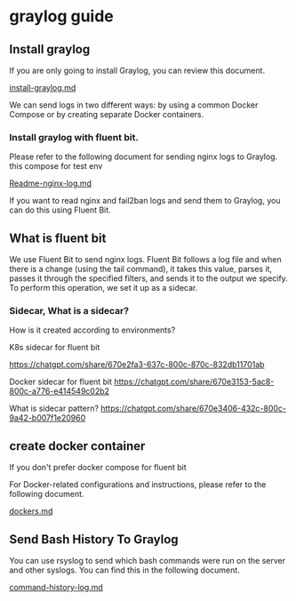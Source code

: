 # graylog guide

## Install graylog
If you are only going to install Graylog, you can review this document.

[install-graylog.md](./Install-graylog.md)

We can send logs in two different ways: by using a common Docker Compose or by creating separate Docker containers.


### Install graylog with fluent bit. 

Please refer to the following document for sending nginx logs to Graylog.
this compose for test env

[Readme-nginx-log.md](./README-nginx-log.md)


If you want to read nginx and fail2ban logs and send them to Graylog, you can do this using Fluent Bit.

## What is fluent bit
We use Fluent Bit to send nginx logs. Fluent Bit follows a log file and when there is a change (using the tail command), it takes this value, parses it, passes it through the specified filters, and sends it to the output we specify. To perform this operation, we set it up as a sidecar.

### Sidecar,  What is a sidecar?
 How is it created according to environments?

K8s sidecar for fluent bit

https://chatgpt.com/share/670e2fa3-637c-800c-870c-832db11701ab

Docker sidecar for fluent bit
https://chatgpt.com/share/670e3153-5ac8-800c-a776-e414549c02b2

What is sidecar pattern?
https://chatgpt.com/share/670e3406-432c-800c-9a42-b007f1e20960


## create docker container 

If you don't prefer docker compose for fluent bit

For Docker-related configurations and instructions, please refer to the following document.

[dockers.md](./dockers.md)

## Send Bash History To Graylog

You can use rsyslog to send which bash commands were run on the server and other syslogs. You can find this in the following document.

[command-history-log.md](./command-history-log.md)